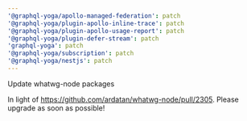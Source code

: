 ```yaml
---
'@graphql-yoga/apollo-managed-federation': patch
'@graphql-yoga/plugin-apollo-inline-trace': patch
'@graphql-yoga/plugin-apollo-usage-report': patch
'@graphql-yoga/plugin-defer-stream': patch
'graphql-yoga': patch
'@graphql-yoga/subscription': patch
'@graphql-yoga/nestjs': patch
---
```


Update whatwg-node packages

In light of https://github.com/ardatan/whatwg-node/pull/2305. Please upgrade as soon as possible!
